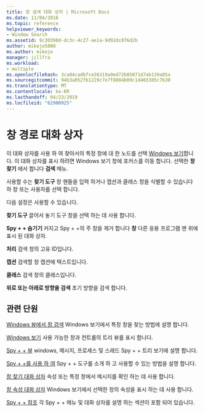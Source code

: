 ```yaml
---
title: 창 검색 대화 상자 | Microsoft Docs
ms.date: 11/04/2016
ms.topic: reference
helpviewer_keywords:
- Window Search
ms.assetid: 9c30390d-dc3c-4c27-ae1a-9d92dc076d2b
author: mikejo5000
ms.author: mikejo
manager: jillfra
ms.workload:
- multiple
ms.openlocfilehash: 3ca04cadbfce26319a9ed72b85071d7ab139a85a
ms.sourcegitcommit: 94b3a052fb1229c7e7f8804b09c1d403385c7630
ms.translationtype: MT
ms.contentlocale: ko-KR
ms.lasthandoff: 04/23/2019
ms.locfileid: "62900925"
---
```

# <a name="window-search-dialog-box"></a>창 경로 대화 상자
이 대화 상자를 사용 하 여 찾아서의 특정 창에 대 한 노드를 선택 [Windows 보기](../debugger/windows-view.md)합니다. 이 대화 상자를 표시 하려면 Windows 보기 창에 포커스를 이동 합니다. 선택한 **창 찾기** 에서 합니다 **검색** 메뉴.

 사용할 수는 **찾기 도구** 창 핸들을 입력 하거나 캡션과 클래스 창을 식별할 수 있습니다 하 창 또는 사용자를 선택 합니다.

 다음 설정은 사용할 수 있습니다.

 **찾기 도구** 끌어서 놓기 도구 창을 선택 하는 데 사용 합니다.

 **Spy + + 숨기기** 커지고 Spy + +의 주 창을 제거 합니다 **창** 다른 응용 프로그램 맨 위에 표시 된 대화 상자.

 **처리** 검색 창의 고유 ID입니다.

 **캡션** 검색할 창 캡션에 텍스트입니다.

 **클래스** 검색 창의 클래스입니다.

 **위로 또는 아래로 방향을 검색** 초기 방향을 검색 합니다.

## <a name="related-sections"></a>관련 단원
 [Windows 뷰에서 창 검색](../debugger/how-to-search-for-a-window-in-windows-view.md) Windows 보기에서 특정 창을 찾는 방법에 설명 합니다.

 [Windows 보기](../debugger/windows-view.md) 사용 가능한 창과 컨트롤의 트리 뷰를 표시 합니다.

 [Spy + + 뷰](../debugger/spy-increment-views.md) windows, 메시지, 프로세스 및 스레드 Spy + + 트리 보기에 설명 합니다.

 [Spy + +를 사용 하 여](../debugger/using-spy-increment.md) Spy + + 도구를 소개 하 고 사용할 수 있는 방법을 설명 합니다.

 [창 찾기 대화 상자](../debugger/find-window-dialog-box.md) 속성 또는 특정 창에서 메시지를 확인 하는 데 사용 합니다.

 [창 속성 대화 상자](../debugger/window-properties-dialog-box.md) Windows 보기에서 선택한 창의 속성을 표시 하는 데 사용 합니다.

 [Spy + + 참조](../debugger/spy-increment-reference.md) 각 Spy + + 메뉴 및 대화 상자를 설명 하는 섹션이 포함 되어 있습니다.